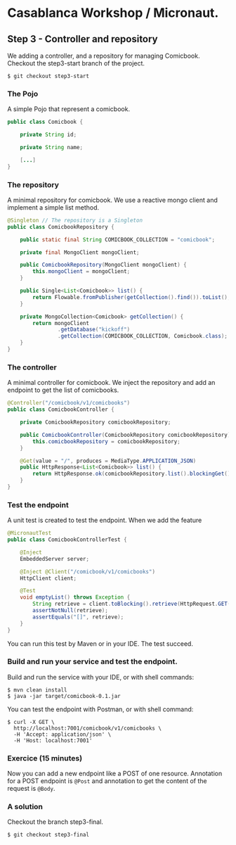 # Casablanca Workshop / Micronaut.

## Step 3 - Controller and repository

We adding a controller, and a repository for managing Comicbook. Checkout the step3-start branch of the project.

```shell
$ git checkout step3-start
```

### The Pojo

A simple Pojo that represent a comicbook.

```java
public class Comicbook {

    private String id;

    private String name;

    [...]
}
```

### The repository

A minimal repository for comicbook. We use a reactive mongo client and implement a simple list method.

```java
@Singleton // The repository is a Singleton
public class ComicbookRepository {

    public static final String COMICBOOK_COLLECTION = "comicbook";

    private final MongoClient mongoClient;

    public ComicbookRepository(MongoClient mongoClient) {
        this.mongoClient = mongoClient;
    }

    public Single<List<Comicbook>> list() {
        return Flowable.fromPublisher(getCollection().find()).toList();
    }

    private MongoCollection<Comicbook> getCollection() {
        return mongoClient
                .getDatabase("kickoff")
                .getCollection(COMICBOOK_COLLECTION, Comicbook.class);
    }
}
```

### The controller

A minimal controller for comicbook. We inject the repository and add an endpoint to get the list of comicbooks.

```java
@Controller("/comicbook/v1/comicbooks")
public class ComicbookController {

    private ComicbookRepository comicbookRepository;

    public ComicbookController(ComicbookRepository comicbookRepository) {
        this.comicbookRepository = comicbookRepository;
    }

    @Get(value = "/", produces = MediaType.APPLICATION_JSON)
    public HttpResponse<List<Comicbook>> list() {
        return HttpResponse.ok(comicbookRepository.list().blockingGet());
    }
}
```
### Test the endpoint

A unit test is created to test the endpoint. When we add the feature 

```java
@MicronautTest
public class ComicbookControllerTest {

    @Inject
    EmbeddedServer server;

    @Inject @Client("/comicbook/v1/comicbooks")
    HttpClient client;

    @Test 
    void emptyList() throws Exception {
        String retrieve = client.toBlocking().retrieve(HttpRequest.GET(""), String.class);
        assertNotNull(retrieve);
        assertEquals("[]", retrieve);
    }
}
```
You can run this test by Maven or in your IDE. The test succeed.

### Build and run your service and test the endpoint.

Build and run the service with your IDE, or with shell commands:
```shell
$ mvn clean install
$ java -jar target/comicbook-0.1.jar
```

You can test the endpoint with Postman, or with shell command:

```shell
$ curl -X GET \
  http://localhost:7001/comicbook/v1/comicbooks \
  -H 'Accept: application/json' \
  -H 'Host: localhost:7001' 
```

### Exercice (15 minutes)

Now you can add a new endpoint like a POST of one resource. Annotation for a POST endpoint is `@Post` and annotation to get the content of the request is `@Body`.

### A solution

Checkout the branch step3-final.

```shell
$ git checkout step3-final
```
